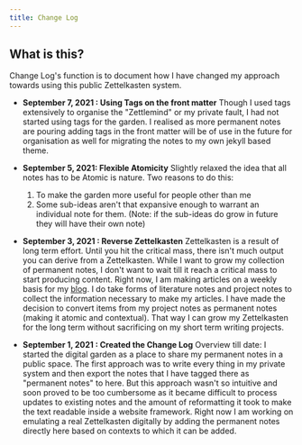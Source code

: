 ```yaml
---
title: Change Log
---
```


## What is this?
Change Log's function is to document how I have changed my approach towards using this public Zettelkasten system.

- **September 7, 2021 : Using Tags on the front matter**
	Though I used tags extensively to organise the "Zettlemind" or my private fault, I had not started using tags for the garden. I realised as more permanent notes are pouring adding tags in the front matter will be of use in the future for organisation as well for migrating the notes to my own jekyll based theme.

- **September 5, 2021: Flexible Atomicity**
	Slightly relaxed the idea that all notes has to be Atomic is nature. Two reasons to do this:
	1. To make the garden more useful for people other than me
	2. Some sub-ideas aren't that expansive enough to warrant an individual note for them.
	(Note: if the sub-ideas do grow in future they will have their own note)
	
- **September 3, 2021 : Reverse Zettelkasten**
	Zettelkasten is a result of long term effort. Until you hit the critical mass, there isn't much output you can derive from a Zettelkasten. While I want to grow my collection of permanent notes, I don't want to wait till it reach a critical mass to start producing content. Right now, I am making articles on a weekly basis for my [blog](https://blog.rahulrajeev.net). I do take forms of literature notes and project notes to collect the information necessary to make my articles. I have made the decision to convert items from my project notes as permanent notes (making it atomic and contextual). That way I can grow my Zettelkasten for the long term without sacrificing on my short term writing projects. 
	
- **September 1, 2021 : Created the Change Log**
	Overview till date: I started the digital garden as a place to share my permanent notes in a public space. The first approach was to write every thing in my private system and then export the notes that I have tagged there as "permanent notes" to here. 
	But this approach wasn't so intuitive and soon proved to be too cumbersome as it became difficult to process updates to existing notes and the amount of reformatting it took to make the text readable inside a website framework.
	Right now I am working on emulating a real Zettelkasten digitally by adding the permanent notes directly here based on contexts to which it can be added.

